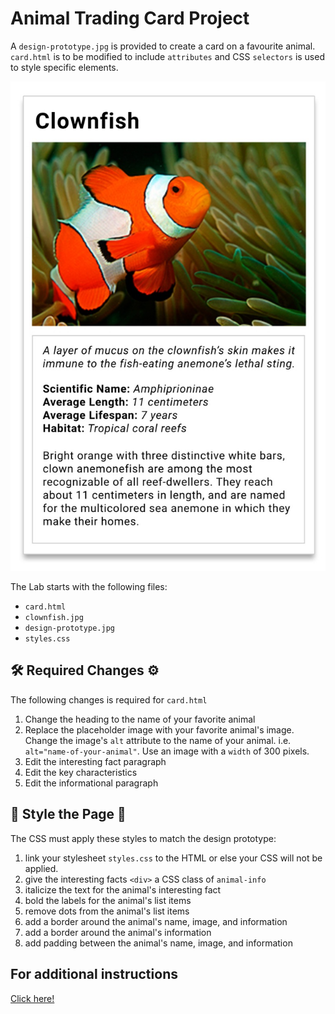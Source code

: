 # Animal Trading Card Project


A `design-prototype.jpg` is provided to create a card on a favourite animal. `card.html` is to be modified to include `attributes` and CSS `selectors` is used to style specific elements.

![image](design-prototype.jpg)

The Lab starts with the following files:

* `card.html`
* `clownfish.jpg`
* `design-prototype.jpg`
* `styles.css`


## 🛠 Required Changes ⚙️

The following changes is required for `card.html`

1. Change the heading to the name of your favorite animal
2. Replace the placeholder image with your favorite animal's image. Change the image's `alt` attribute to the name of your animal.
    i.e. `alt="name-of-your-animal"`. Use an image with a `width` of 300 pixels. 
3. Edit the interesting fact paragraph
4. Edit the key characteristics
5. Edit the informational paragraph

## 💃 Style the Page 🕺

The CSS must apply these styles to match the design prototype:

  1. link your stylesheet `styles.css` to the HTML or else your CSS will not be applied.
  2. give the interesting facts `<div>` a CSS class of `animal-info`
  3. italicize the text for the animal's interesting fact
  4. bold the labels for the animal's list items
  5. remove dots from the animal's list items
  6. add a border around the animal's name, image, and information
  7. add a border around the animal's information
  8. add padding between the animal's name, image, and information
  
 
## For additional instructions 

[Click here!](https://github.com/yasmi22r/Udacity_Nanodegree_Program/blob/master/Project_0_Animal_Trading_Cards/instructions.md)
